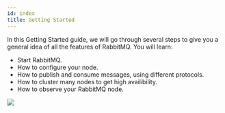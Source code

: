 ```yaml
---
id: index
title: Getting Started
---
```


In this Getting Started guide, we will go through several steps to give
you a general idea of all the features of RabbitMQ. You will learn:

* Start RabbitMQ.
* How to configure your node.
* How to publish and consume messages, using different protocols.
* How to cluster many nodes to get high availibility.
* How to observe your RabbitMQ node.

<div class="getting-started-certificate"></div>

![](/img/getting-started/certificate.svg)

